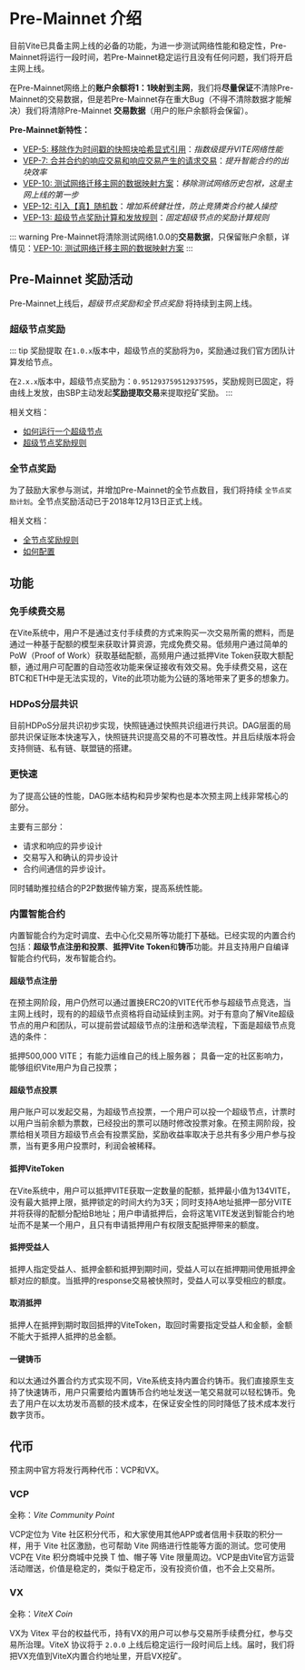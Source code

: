 # Pre-Mainnet 介绍 <Badge text="2.0.x"/>

目前Vite已具备主网上线的必备的功能，为进一步测试网络性能和稳定性，Pre-Mainnet将运行一段时间，若Pre-Mainnet稳定运行且没有任何问题，我们将开启主网上线。

在Pre-Mainnet网络上的**账户余额将1：1映射到主网**，我们将**尽量保证**不清除Pre-Mainnet的交易数据，但是若Pre-Mainnet存在重大Bug（不得不清除数据才能解决）我们将清除Pre-Mainnet **交易数据**（用户的账户余额将会保留）。

**Pre-Mainnet新特性：**

* [VEP-5: 移除作为时间戳的快照块哈希显式引用](/zh/vep/vep-5.html)：*指数级提升VITE网络性能*
* [VEP-7: 合并合约的响应交易和响应交易产生的请求交易](/zh/vep/vep-7.html)：*提升智能合约的出块效率*
* [VEP-10: 测试网络迁移主网的数据映射方案](/zh/vep/vep-10.html)：*移除测试网络历史包袱，这是主网上线的第一步*
* [VEP-12: 引入【真】随机数](/zh/vep/vep-12.html)：*增加系统健壮性，防止竞猜类合约被人操控*
* [VEP-13: 超级节点奖励计算和发放规则](/zh/vep/vep-13.html)：*固定超级节点的奖励计算规则*

::: warning
Pre-Mainnet将清除测试网络1.0.0的**交易数据**，只保留账户余额，详情见：[VEP-10: 测试网络迁移主网的数据映射方案](/zh/vep/vep-10.html)
:::

## Pre-Mainnet 奖励活动

Pre-Mainnet上线后，*超级节点奖励和全节点奖励* 将持续到主网上线。

### 超级节点奖励

::: tip 奖励提取
在`1.0.x`版本中，超级节点的奖励将为`0`，奖励通过我们官方团队计算发给节点。

在`2.x.x`版本中，超级节点奖励为：`0.951293759512937595`，奖励规则已固定，将由线上发放，由SBP主动发起**奖励提取交易**来提取挖矿奖励。
:::

相关文档：

* [如何运行一个超级节点][sbp-manage]
* [超级节点奖励规则][sbp-reward]

### 全节点奖励

为了鼓励大家参与测试，并增加Pre-Mainnet的全节点数目，我们将持续 `全节点奖励计划`。全节点奖励活动已于2018年12月13日正式上线。

相关文档：

* [全节点奖励规则][fullnode-reward]
* [如何配置](../node/install.md#全节点奖励配置)

## 功能

### 免手续费交易

在Vite系统中，用户不是通过支付手续费的方式来购买一次交易所需的燃料，而是通过一种基于配额的模型来获取计算资源，完成免费交易。低频用户通过简单的PoW（Proof of Work）获取基础配额，高频用户通过抵押Vite Token获取大额配额，通过用户可配置的自动签收功能来保证接收有效交易。免手续费交易，这在BTC和ETH中是无法实现的，Vite的此项功能为公链的落地带来了更多的想象力。

### HDPoS分层共识

目前HDPoS分层共识初步实现，快照链通过快照共识组进行共识。DAG层面的局部共识保证账本快速写入，快照链共识提高交易的不可篡改性。并且后续版本将会支持侧链、私有链、联盟链的搭建。

### 更快速

为了提高公链的性能，DAG账本结构和异步架构也是本次预主网上线非常核心的部分。

主要有三部分：

* 请求和响应的异步设计
* 交易写入和确认的异步设计
* 合约间通信的异步设计。

同时辅助推拉结合的P2P数据传输方案，提高系统性能。

### 内置智能合约

内置智能合约为定时调度、去中心化交易所等功能打下基础。已经实现的内置合约包括：**超级节点注册和投票**、**抵押Vite Token**和**铸币**功能。并且支持用户自编译智能合约代码，发布智能合约。

#### 超级节点注册

在预主网阶段，用户仍然可以通过置换ERC20的VITE代币参与超级节点竞选，当主网上线时，现有的的超级节点资格将自动延续到主网。对于有意向了解Vite超级节点的用户和团队，可以提前尝试超级节点的注册和选举流程，下面是超级节点竞选的条件：

抵押500,000 VITE；
有能力运维自己的线上服务器；
具备一定的社区影响力，能够组织Vite用户为自己投票；

#### 超级节点投票

用户账户可以发起交易，为超级节点投票，一个用户可以投一个超级节点，计票时以用户当前余额为票数，已经投出的票可以随时修改投票对象。在预主网阶段，投票给相关项目方超级节点会有投票奖励，奖励收益率取决于总共有多少用户参与投票，当有更多用户投票时，利润会被稀释。

#### 抵押ViteToken

在Vite系统中，用户可以抵押VITE获取一定数量的配额，抵押最小值为134VITE，没有最大抵押上限，抵押锁定的时间大约为3天；同时支持A地址抵押一部分VITE并将获得的配额分配给B地址；用户申请抵押后，会将这笔VITE发送到智能合约地址而不是某一个用户，且只有申请抵押用户有权限支配抵押带来的额度。

#### 抵押受益人

抵押人指定受益人、抵押金额和抵押到期时间，受益人可以在抵押期间使用抵押金额对应的额度。当抵押的response交易被快照时，受益人可以享受相应的额度。

#### 取消抵押

抵押人在抵押到期时取回抵押的ViteToken，取回时需要指定受益人和金额，金额不能大于抵押人抵押的总金额。

#### 一键铸币

和以太通过外置合约方式实现不同，Vite系统支持内置合约铸币。我们直接原生支持了快速铸币，用户只需要给内置铸币合约地址发送一笔交易就可以轻松铸币。免去了用户在以太坊发币高额的技术成本，在保证安全性的同时降低了技术成本发行数字货币。

## 代币

预主网中官方将发行两种代币：VCP和VX。

### VCP

全称：*Vite Community Point*

VCP定位为 Vite 社区积分代币，和大家使用其他APP或者信用卡获取的积分一样，用于 Vite 社区激励，也可帮助 Vite 网络进行性能等方面的测试。您可使用 VCP在 Vite 积分商城中兑换 T 恤、帽子等 Vite 限量周边。VCP是由Vite官方运营活动赠送，价值是稳定的，类似于稳定币，没有投资价值，也不会上交易所。

### VX
全称：*ViteX Coin*

VX为 Vitex 平台的权益代币，持有VX的用户可以参与交易所手续费分红，参与交易所治理。ViteX 协议将于 `2.0.0` 上线后稳定运行一段时间后上线。届时，我们将把VX充值到ViteX内置合约地址里，开启VX挖矿。

[sbp-reward]: <../rule/sbp.html#出块奖励>
[fullnode-reward]: <../rule/fullnode.html>
[sbp-manage]: <../node/sbp.html>
[web-wallet]: <https://wallet.vite.net>


